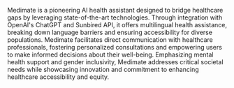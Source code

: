 Medimate is a pioneering AI health assistant designed to bridge healthcare gaps by leveraging state-of-the-art technologies. Through integration with OpenAI's ChatGPT and Sunbired API, it offers multilingual health assistance, breaking down language barriers and ensuring accessibility for diverse populations. Medimate facilitates direct communication with healthcare professionals, fostering personalized consultations and empowering users to make informed decisions about their well-being. Emphasizing mental health support and gender inclusivity, Medimate addresses critical societal needs while showcasing innovation and commitment to enhancing healthcare accessibility and equity.
